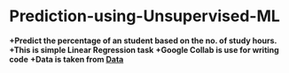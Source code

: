 # Prediction-using-Unsupervised-ML
**+Predict the percentage of an student based on the no. of study hours.**
**+This is simple Linear Regression task**
**+Google Collab is use for writing code**
**+Data is taken from [Data](http://bit.ly/w-data)**
